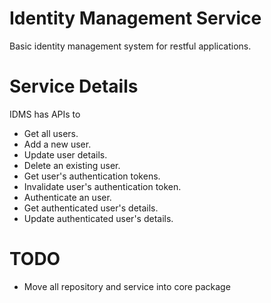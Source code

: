 Identity Management Service
===========================

Basic identity management system for restful applications.

Service Details
===============

IDMS has APIs to

* Get all users.
* Add a new user.
* Update user details.
* Delete an existing user.
* Get user's authentication tokens.
* Invalidate user's authentication token.
* Authenticate an user.
* Get authenticated user's details.
* Update authenticated user's details.

TODO
====

* Move all repository and service into core package